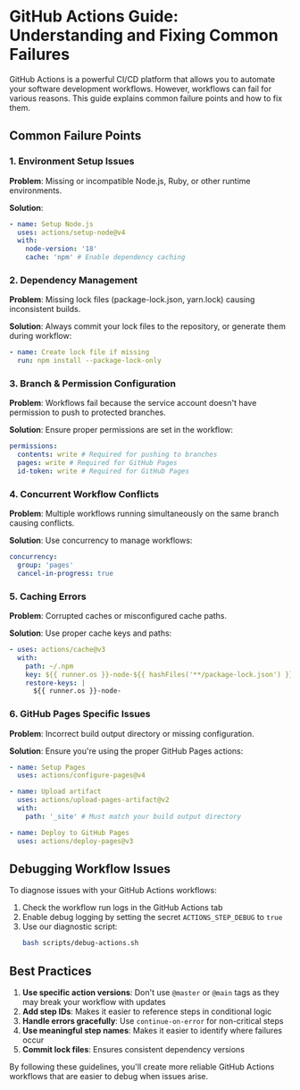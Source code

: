 # GitHub Actions Guide: Understanding and Fixing Common Failures

GitHub Actions is a powerful CI/CD platform that allows you to automate your software development workflows. However, workflows can fail for various reasons. This guide explains common failure points and how to fix them.

## Common Failure Points

### 1. Environment Setup Issues

**Problem**: Missing or incompatible Node.js, Ruby, or other runtime environments.

**Solution**:

```yaml
- name: Setup Node.js
  uses: actions/setup-node@v4
  with:
    node-version: '18'
    cache: 'npm' # Enable dependency caching
```

### 2. Dependency Management

**Problem**: Missing lock files (package-lock.json, yarn.lock) causing inconsistent builds.

**Solution**: Always commit your lock files to the repository, or generate them during workflow:

```yaml
- name: Create lock file if missing
  run: npm install --package-lock-only
```

### 3. Branch & Permission Configuration

**Problem**: Workflows fail because the service account doesn't have permission to push to protected branches.

**Solution**: Ensure proper permissions are set in the workflow:

```yaml
permissions:
  contents: write # Required for pushing to branches
  pages: write # Required for GitHub Pages
  id-token: write # Required for GitHub Pages
```

### 4. Concurrent Workflow Conflicts

**Problem**: Multiple workflows running simultaneously on the same branch causing conflicts.

**Solution**: Use concurrency to manage workflows:

```yaml
concurrency:
  group: 'pages'
  cancel-in-progress: true
```

### 5. Caching Errors

**Problem**: Corrupted caches or misconfigured cache paths.

**Solution**: Use proper cache keys and paths:

```yaml
- uses: actions/cache@v3
  with:
    path: ~/.npm
    key: ${{ runner.os }}-node-${{ hashFiles('**/package-lock.json') }}
    restore-keys: |
      ${{ runner.os }}-node-
```

### 6. GitHub Pages Specific Issues

**Problem**: Incorrect build output directory or missing configuration.

**Solution**: Ensure you're using the proper GitHub Pages actions:

```yaml
- name: Setup Pages
  uses: actions/configure-pages@v4

- name: Upload artifact
  uses: actions/upload-pages-artifact@v2
  with:
    path: '_site' # Must match your build output directory

- name: Deploy to GitHub Pages
  uses: actions/deploy-pages@v3
```

## Debugging Workflow Issues

To diagnose issues with your GitHub Actions workflows:

1. Check the workflow run logs in the GitHub Actions tab
2. Enable debug logging by setting the secret `ACTIONS_STEP_DEBUG` to `true`
3. Use our diagnostic script:
   ```bash
   bash scripts/debug-actions.sh
   ```

## Best Practices

1. **Use specific action versions**: Don't use `@master` or `@main` tags as they may break your workflow with updates
2. **Add step IDs**: Makes it easier to reference steps in conditional logic
3. **Handle errors gracefully**: Use `continue-on-error` for non-critical steps
4. **Use meaningful step names**: Makes it easier to identify where failures occur
5. **Commit lock files**: Ensures consistent dependency versions

By following these guidelines, you'll create more reliable GitHub Actions workflows that are easier to debug when issues arise.
